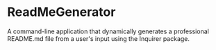 # ReadMeGenerator
A command-line application that dynamically generates a professional README.md file from a user's input using the Inquirer package. 
